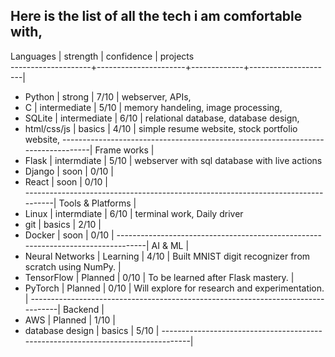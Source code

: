 ## Here is the list of all the tech i am comfortable with,

Languages           |      strength        | confidence  | projects       
--------------------+----------------------+-------------+---------------------|
- Python            |       strong         |     7/10    | webserver, APIs, 
- C                 |     intermediate     |     5/10    | memory handeling, image processing, 
- SQLite            |     intermediate     |     6/10    | relational database, database design,
- html/css/js       |       basics         |     4/10    | simple resume website, stock portfolio website,
---------------------------------------------------------------------------------|
Frame works         |
- Flask             |     intermdiate      |     5/10    | webserver with sql database with live actions
- Django            |          soon        |     0/10    |    
- React             |          soon        |     0/10    |    
---------------------------------------------------------------------------------|
Tools & Platforms   |
- Linux             |     intermdiate      |     6/10    | terminal work, Daily driver
- git               |       basics         |     2/10    |
- Docker            |       soon           |     0/10    |
---------------------------------------------------------------------------------|
AI & ML             |
- Neural Networks   |      Learning        |     4/10    | Built MNIST digit recognizer from scratch using NumPy. |
- TensorFlow        |      Planned         |     0/10    | To be learned after Flask mastery. |
- PyTorch           |      Planned         |     0/10    | Will explore for research and experimentation. |
---------------------------------------------------------------------------------|
Backend             |
- AWS               |       Planned        |     1/10    |
- database design   |       basics         |     5/10    |
---------------------------------------------------------------------------------|
